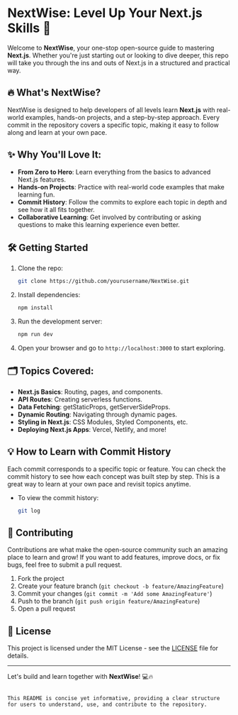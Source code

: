 # NextWise: Level Up Your Next.js Skills 🚀

Welcome to **NextWise**, your one-stop open-source guide to mastering **Next.js**. Whether you're just starting out or looking to dive deeper, this repo will take you through the ins and outs of Next.js in a structured and practical way.

## 🔥 What's NextWise?

NextWise is designed to help developers of all levels learn **Next.js** with real-world examples, hands-on projects, and a step-by-step approach. Every commit in the repository covers a specific topic, making it easy to follow along and learn at your own pace.

## ✨ Why You'll Love It:
- **From Zero to Hero**: Learn everything from the basics to advanced Next.js features.
- **Hands-on Projects**: Practice with real-world code examples that make learning fun.
- **Commit History**: Follow the commits to explore each topic in depth and see how it all fits together.
- **Collaborative Learning**: Get involved by contributing or asking questions to make this learning experience even better.

## 🛠️ Getting Started

1. Clone the repo:
   ```bash
   git clone https://github.com/yourusername/NextWise.git
   ```
2. Install dependencies:
   ```bash
   npm install
   ```
3. Run the development server:
   ```bash
   npm run dev
   ```
4. Open your browser and go to `http://localhost:3000` to start exploring.

## 🗂️ Topics Covered:
- **Next.js Basics**: Routing, pages, and components.
- **API Routes**: Creating serverless functions.
- **Data Fetching**: getStaticProps, getServerSideProps.
- **Dynamic Routing**: Navigating through dynamic pages.
- **Styling in Next.js**: CSS Modules, Styled Components, etc.
- **Deploying Next.js Apps**: Vercel, Netlify, and more!

## 💡 How to Learn with Commit History

Each commit corresponds to a specific topic or feature. You can check the commit history to see how each concept was built step by step. This is a great way to learn at your own pace and revisit topics anytime.

- To view the commit history:
  ```bash
  git log
  ```

## 🤝 Contributing

Contributions are what make the open-source community such an amazing place to learn and grow! If you want to add features, improve docs, or fix bugs, feel free to submit a pull request.

1. Fork the project
2. Create your feature branch (`git checkout -b feature/AmazingFeature`)
3. Commit your changes (`git commit -m 'Add some AmazingFeature'`)
4. Push to the branch (`git push origin feature/AmazingFeature`)
5. Open a pull request

## 📄 License

This project is licensed under the MIT License - see the [LICENSE](LICENSE) file for details.

---

Let's build and learn together with **NextWise**! 💻🔥
```

This README is concise yet informative, providing a clear structure for users to understand, use, and contribute to the repository.
